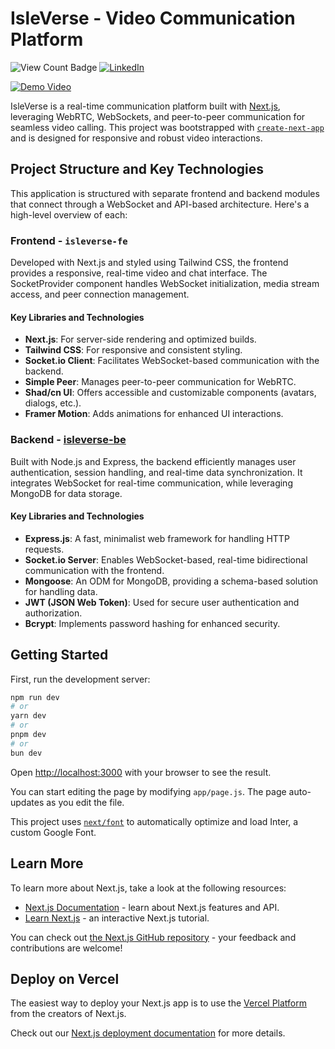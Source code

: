 # IsleVerse - Video Communication Platform
![View Count Badge](https://img.shields.io/badge/views-100%2B-brightgreen)
[![LinkedIn](https://img.shields.io/badge/LinkedIn-nishantdecode-blue)](https://linkedin.com/in/nishantdecode)

[![Demo Video](https://github.com/nishantdecode/isleverse-fe/tree/main/public/isleverseScreenshot.jpg)](https://drive.google.com/file/d/1U0OnmX2sftXwjKoXklbUEi2D8a2Sbd67/view)

IsleVerse is a real-time communication platform built with [Next.js](https://nextjs.org/), leveraging WebRTC, WebSockets, and peer-to-peer communication for seamless video calling. This project was bootstrapped with [`create-next-app`](https://github.com/vercel/next.js/tree/canary/packages/create-next-app) and is designed for responsive and robust video interactions.

## Project Structure and Key Technologies
This application is structured with separate frontend and backend modules that connect through a WebSocket and API-based architecture. Here's a high-level overview of each:

### Frontend - `isleverse-fe`
Developed with Next.js and styled using Tailwind CSS, the frontend provides a responsive, real-time video and chat interface. The SocketProvider component handles WebSocket initialization, media stream access, and peer connection management. 

#### Key Libraries and Technologies
- **Next.js**: For server-side rendering and optimized builds.
- **Tailwind CSS**: For responsive and consistent styling.
- **Socket.io Client**: Facilitates WebSocket-based communication with the backend.
- **Simple Peer**: Manages peer-to-peer communication for WebRTC.
- **Shad/cn UI**: Offers accessible and customizable components (avatars, dialogs, etc.).
- **Framer Motion**: Adds animations for enhanced UI interactions.

### Backend - [isleverse-be](https://github.com/nishantdecode/isleverse-be)

Built with Node.js and Express, the backend efficiently manages user authentication, session handling, and real-time data synchronization. It integrates WebSocket for real-time communication, while leveraging MongoDB for data storage.

#### Key Libraries and Technologies
- **Express.js**: A fast, minimalist web framework for handling HTTP requests.
- **Socket.io Server**: Enables WebSocket-based, real-time bidirectional communication with the frontend.
- **Mongoose**: An ODM for MongoDB, providing a schema-based solution for handling data.
- **JWT (JSON Web Token)**: Used for secure user authentication and authorization.
- **Bcrypt**: Implements password hashing for enhanced security.

## Getting Started

First, run the development server:

```bash
npm run dev
# or
yarn dev
# or
pnpm dev
# or
bun dev
```

Open [http://localhost:3000](http://localhost:3000) with your browser to see the result.

You can start editing the page by modifying `app/page.js`. The page auto-updates as you edit the file.

This project uses [`next/font`](https://nextjs.org/docs/basic-features/font-optimization) to automatically optimize and load Inter, a custom Google Font.

## Learn More

To learn more about Next.js, take a look at the following resources:

- [Next.js Documentation](https://nextjs.org/docs) - learn about Next.js features and API.
- [Learn Next.js](https://nextjs.org/learn) - an interactive Next.js tutorial.

You can check out [the Next.js GitHub repository](https://github.com/vercel/next.js/) - your feedback and contributions are welcome!

## Deploy on Vercel

The easiest way to deploy your Next.js app is to use the [Vercel Platform](https://vercel.com/new?utm_medium=default-template&filter=next.js&utm_source=create-next-app&utm_campaign=create-next-app-readme) from the creators of Next.js.

Check out our [Next.js deployment documentation](https://nextjs.org/docs/deployment) for more details.
